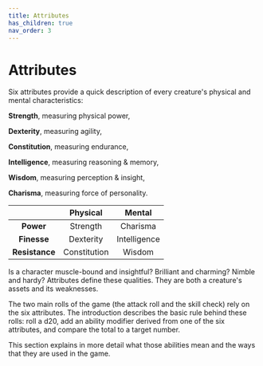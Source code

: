 ```yaml
---
title: Attributes
has_children: true
nav_order: 3
---
```


# Attributes
Six attributes provide a quick description of every creature's physical and mental characteristics:

**Strength**, measuring physical power,

**Dexterity**, measuring agility,

**Constitution**, measuring endurance,

**Intelligence**, measuring reasoning & memory,

**Wisdom**, measuring perception & insight,

**Charisma**, measuring force of personality.

|   | Physical | Mental |
|:-:|:--------:|:------:|
| **Power** | Strength | Charisma |
| **Finesse** | Dexterity | Intelligence |
| **Resistance** | Constitution | Wisdom |

Is a character muscle-bound and insightful? Brilliant and charming? Nimble and hardy? Attributes define these qualities. They are both a creature's assets and its weaknesses.

The two main rolls of the game (the attack roll and the skill check) rely on the six attributes. The introduction describes the basic rule behind these rolls: roll a d20, add an ability modifier derived from one of the six attributes, and compare the total to a target number.

This section explains in more detail what those abilities mean and the ways that they are used in the game.
 